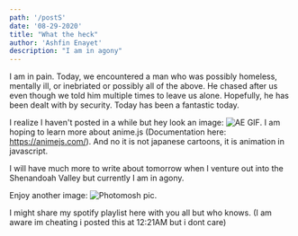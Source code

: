```yaml
---
path: '/postS'
date: '08-29-2020'
title: "What the heck"
author: 'Ashfin Enayet'
description: "I am in agony"
---
```

I am in pain. Today, we encountered a man who was possibly homeless, mentally ill, or inebriated or possibly all of the above. He chased after us even though we told him multiple times to leave us alone. Hopefully, he has been dealt with by security. Today has been a fantastic today. 

I realize I haven't posted in a while but hey look an image: ![AE GIF](https://imgur.com/ktXBFXf). I am hoping to learn more about anime.js (Documentation here: https://animejs.com/). And no it is not japanese cartoons, it is animation in javascript. 

I will have much more to write about tomorrow when I venture out into the Shenandoah Valley but currently I am in agony.

Enjoy another image: ![Photomosh pic](https://imgur.com/a/HPZsJ4d).

I might share my spotify playlist here with you all but who knows. (I am aware im cheating i posted this at 12:21AM but i dont care)